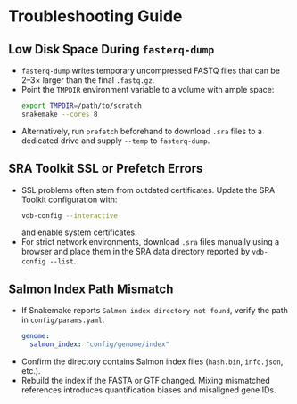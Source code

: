 # Troubleshooting Guide

## Low Disk Space During `fasterq-dump`
- `fasterq-dump` writes temporary uncompressed FASTQ files that can be 2–3× larger than the final `.fastq.gz`.
- Point the `TMPDIR` environment variable to a volume with ample space:
  ```bash
  export TMPDIR=/path/to/scratch
  snakemake --cores 8
  ```
- Alternatively, run `prefetch` beforehand to download `.sra` files to a dedicated drive and supply `--temp` to `fasterq-dump`.

## SRA Toolkit SSL or Prefetch Errors
- SSL problems often stem from outdated certificates. Update the SRA Toolkit configuration with:
  ```bash
  vdb-config --interactive
  ```
  and enable system certificates.
- For strict network environments, download `.sra` files manually using a browser and place them in the SRA data directory reported by `vdb-config --list`.

## Salmon Index Path Mismatch
- If Snakemake reports `Salmon index directory not found`, verify the path in `config/params.yaml`:
  ```yaml
  genome:
    salmon_index: "config/genome/index"
  ```
- Confirm the directory contains Salmon index files (`hash.bin`, `info.json`, etc.).
- Rebuild the index if the FASTA or GTF changed. Mixing mismatched references introduces quantification biases and misaligned gene IDs.
